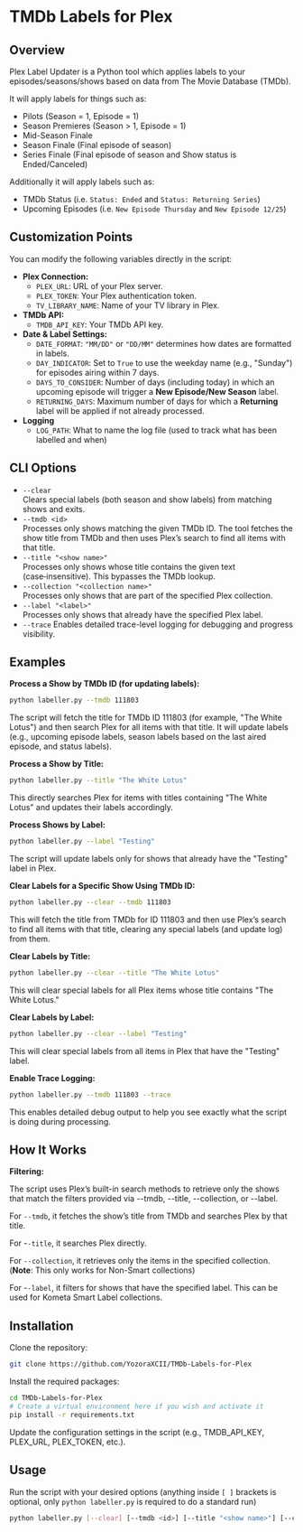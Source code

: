 # TMDb Labels for Plex

## Overview
Plex Label Updater is a Python tool which applies labels to your episodes/seasons/shows based on data from The Movie Database (TMDb).

It will apply labels for things such as:
- Pilots (Season = 1, Episode = 1)
- Season Premieres (Season > 1, Episode = 1)
- Mid-Season Finale
- Season Finale (Final episode of season)
- Series Finale (Final episode of season and Show status is Ended/Canceled)

Additionally it will apply labels such as:
- TMDb Status (i.e. `Status: Ended` and `Status: Returning Series`)
- Upcoming Episodes (i.e. `New Episode Thursday` and `New Episode 12/25`)

## Customization Points
You can modify the following variables directly in the script:
- **Plex Connection:**  
  - `PLEX_URL`: URL of your Plex server.  
  - `PLEX_TOKEN`: Your Plex authentication token.  
  - `TV_LIBRARY_NAME`: Name of your TV library in Plex.
- **TMDb API:**  
  - `TMDB_API_KEY`: Your TMDb API key.
- **Date & Label Settings:**  
  - `DATE_FORMAT`: `"MM/DD"` or `"DD/MM"` determines how dates are formatted in labels.  
  - `DAY_INDICATOR`: Set to `True` to use the weekday name (e.g., "Sunday") for episodes airing within 7 days.  
  - `DAYS_TO_CONSIDER`: Number of days (including today) in which an upcoming episode will trigger a **New Episode/New Season** label.
  - `RETURNING_DAYS`: Maximum number of days for which a **Returning _<date>_** label will be applied if not already processed.
- **Logging**
  - `LOG_PATH`: What to name the log file (used to track what has been labelled and when)

## CLI Options
- `--clear`  
  Clears special labels (both season and show labels) from matching shows and exits.
- `--tmdb <id>`  
  Processes only shows matching the given TMDb ID. The tool fetches the show title from TMDb and then uses Plex’s search to find all items with that title.
- `--title "<show name>"`  
  Processes only shows whose title contains the given text (case‑insensitive). This bypasses the TMDb lookup.
- `--collection "<collection name>"`  
  Processes only shows that are part of the specified Plex collection.
- `--label "<label>"`  
  Processes only shows that already have the specified Plex label.
- `--trace`
  Enables detailed trace-level logging for debugging and progress visibility.

## Examples
**Process a Show by TMDb ID (for updating labels):**
  ```bash
  python labeller.py --tmdb 111803
  ```

  The script will fetch the title for TMDb ID 111803 (for example, "The White Lotus") and then search Plex for all items with that title. It will update labels (e.g., upcoming episode labels, season labels based on the last aired episode, and status labels).

**Process a Show by Title:**

  ```bash
  python labeller.py --title "The White Lotus"
  ```
  
  This directly searches Plex for items with titles containing "The White Lotus" and updates their labels accordingly.

**Process Shows by Label:**
  ```bash
  python labeller.py --label "Testing"
  ```
  The script will update labels only for shows that already have the "Testing" label in Plex.

**Clear Labels for a Specific Show Using TMDb ID:**

  ```bash
  python labeller.py --clear --tmdb 111803
  ```

  This will fetch the title from TMDb for ID 111803 and then use Plex’s search to find all items with that title, clearing any special labels (and update log) from them.

**Clear Labels by Title:**

  ```bash
  python labeller.py --clear --title "The White Lotus"
  ```
  
  This will clear special labels for all Plex items whose title contains "The White Lotus."

**Clear Labels by Label:**

  ```bash
  python labeller.py --clear --label "Testing"
  ```

  This will clear special labels from all items in Plex that have the "Testing" label.

**Enable Trace Logging:**

  ```bash
  python labeller.py --tmdb 111803 --trace
  ```

  This enables detailed debug output to help you see exactly what the script is doing during processing.

## How It Works

**Filtering:**

The script uses Plex’s built-in search methods to retrieve only the shows that match the filters provided via --tmdb, --title, --collection, or --label.

For `--tmdb`, it fetches the show’s title from TMDb and searches Plex by that title.

For -`-title`, it searches Plex directly.

For `--collection`, it retrieves only the items in the specified collection. (**Note**: This only works for Non-Smart collections)

For -`-label`, it filters for shows that have the specified label. This can be used for Kometa Smart Label collections.

## Installation

Clone the repository:

  ```bash
  git clone https://github.com/YozoraXCII/TMDb-Labels-for-Plex
  ```

Install the required packages:

  ```bash
  cd TMDb-Labels-for-Plex
  # Create a virtual environment here if you wish and activate it
  pip install -r requirements.txt
  ```

Update the configuration settings in the script (e.g., TMDB_API_KEY, PLEX_URL, PLEX_TOKEN, etc.).

## Usage

Run the script with your desired options (anything inside `[ ]` brackets is optional, only `python labeller.py` is required to do a standard run)

  ```bash
  python labeller.py [--clear] [--tmdb <id>] [--title "<show name>"] [--collection "<collection>"] [--label "<label>"] [--trace]
  ```